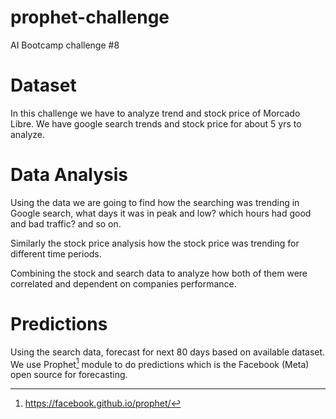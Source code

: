 # prophet-challenge
AI Bootcamp challenge #8

# Dataset
In this challenge we have to analyze trend and stock price of Morcado Libre. We have google search trends and stock price for about 5 yrs to analyze. 

# Data Analysis
Using the data we are going to find how the searching was trending in Google search, what days it was in peak and low? which hours had good and bad traffic? and so on. 

Similarly the stock price analysis how the stock price was trending for different time periods. 

Combining the stock and search data to analyze how both of them were correlated and dependent on companies performance. 

# Predictions
Using the search data, forecast for next 80 days based on available dataset. We use Prophet[^1] module to do predictions which is the Facebook (Meta) open source for forecasting.

[^1]: https://facebook.github.io/prophet/


